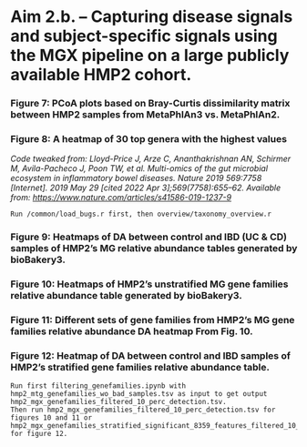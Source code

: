# **Aim 2.b. – Capturing disease signals and subject-specific signals using the MGX pipeline on a large publicly available HMP2 cohort.**

### Figure 7: PCoA plots based on Bray-Curtis dissimilarity matrix between HMP2 samples from MetaPhlAn3 vs. MetaPhlAn2.

### Figure 8: A heatmap of 30 top genera with the highest values

*Code tweaked from: Lloyd-Price J, Arze C, Ananthakrishnan AN, Schirmer M, Avila-Pacheco J, Poon TW, et al.
Multi-omics of the gut microbial ecosystem in inflammatory bowel diseases. Nature 2019
569:7758 [Internet]. 2019 May 29 [cited 2022 Apr 3];569(7758):655–62. Available from:
https://www.nature.com/articles/s41586-019-1237-9*

    Run /common/load_bugs.r first, then overview/taxonomy_overview.r


### Figure 9: Heatmaps of DA between control and IBD (UC &amp; CD) samples of HMP2’s MG relative abundance tables generated by bioBakery3.


### Figure 10: Heatmaps of HMP2’s unstratified MG gene families relative abundance table generated by bioBakery3.

### Figure 11: Different sets of gene families from HMP2’s MG gene families relative abundance DA heatmap From Fig. 10.

### Figure 12: Heatmap of DA between control and IBD samples of HMP2’s stratified gene families relative abundance table.

    Run first filtering_genefamilies.ipynb with hmp2_mtg_genefamilies_wo_bad_samples.tsv as input to get output hmp2_mgx_genefamilies_filtered_10_perc_detection.tsv.
    Then run hmp2_mgx_genefamilies_filtered_10_perc_detection.tsv for figures 10 and 11 or 
    hmp2_mgx_genefamilies_stratified_significant_8359_features_filtered_10_perc_detection.tsv for figure 12.



